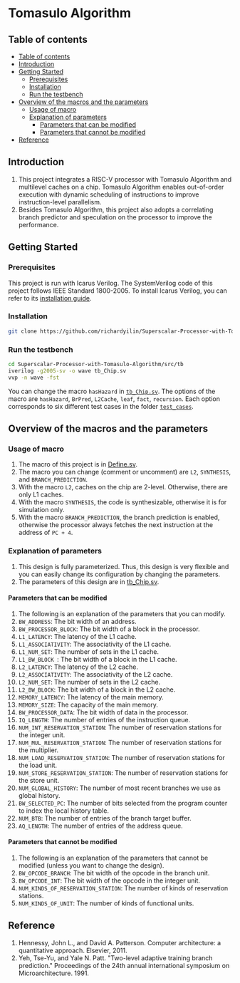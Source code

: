 # Tomasulo Algorithm

## Table of contents

<!--ts-->
   * [Table of contents](#table-of-contents)
   * [Introduction](#introduction)
   * [Getting Started](#getting-started)
      * [Prerequisites](#prerequisites)
      * [Installation](#installation)
      * [Run the testbench](#run-the-testbench)
   * [Overview of the macros and the parameters](#overview-of-the-macros-and-the-parameters)
      * [Usage of macro](#usage-of-macro)
      * [Explanation of parameters](#explanation-of-parameters)
         * [Parameters that can be modified](#parameters-that-can-be-modified)
         * [Parameters that cannot be modified](#parameters-that-cannot-be-modified)
   * [Reference](#reference)
<!--te-->



## Introduction
 
   1. This project integrates a RISC-V processor with Tomasulo Algorithm and multilevel caches on a chip. Tomasulo Algorithm enables out-of-order execution with dynamic scheduling of instructions to improve instruction-level parallelism.
   2. Besides Tomasulo Algorithm, this project also adopts a correlating branch predictor and speculation on the processor to improve the performance.
 
## Getting Started
 
### Prerequisites
   This project is run with Icarus Verilog. The SystemVerilog code of this project follows IEEE Standard 1800-2005. To install Icarus Verilog, you can refer to its [installation guide](https://iverilog.fandom.com/wiki/Installation_Guide).
 
### Installation
 
   ```sh
   git clone https://github.com/richardyilin/Superscalar-Processor-with-Tomasulo-Algorithm.git
   ```
### Run the testbench
 
   ```sh
   cd Superscalar-Processor-with-Tomasulo-Algorithm/src/tb
   iverilog -g2005-sv -o wave tb_Chip.sv
   vvp -n wave -fst
   ```
   You can change the macro `hasHazard` in [`tb_Chip.sv`](./src/tb/tb_Chip.sv). The options of the macro are `hasHazard`, `BrPred`, `L2Cache`, `leaf`, `fact`, `recursion`. Each option corresponds to six different test cases in the folder [`test_cases`](./src/tb/test_cases).

## Overview of the macros and the parameters
### Usage of macro
 
   1. The macro of this project is in [Define.sv](./src/rtl/common/Define.sv). 
   2. The macro you can change (comment or uncomment) are `L2`, `SYNTHESIS`, and `BRANCH_PREDICTION`. 
   3. With the macro `L2`, caches on the chip are 2-level. Otherwise, there are only L1 caches. 
   4. With the macro `SYNTHESIS`, the code is synthesizable, otherwise it is for simulation only. 
   5. With the macro `BRANCH_PREDICTION`, the branch prediction is enabled, otherwise the processor always fetches the next instruction at the address of `PC + 4`.
 
### Explanation of parameters

   1. This design is fully parameterized. Thus, this design is very flexible and you can easily change its configuration by changing the parameters.  
   2. The parameters of this design are in [tb_Chip.sv](./src/tb/tb_Chip.sv).

#### Parameters that can be modified
   1. The following is an explanation of the parameters that you can modify.  
   2. `BW_ADDRESS`: The bit width of an address.  
   3. `BW_PROCESSOR_BLOCK`: The bit width of a block in the processor.  
   4. `L1_LATENCY`: The latency of the L1 cache.  
   5. `L1_ASSOCIATIVITY`: The associativity of the L1 cache.  
   6. `L1_NUM_SET`: The number of sets in the L1 cache.  
   7. `L1_BW_BLOCK `: The bit width of a block in the L1 cache.  
   8. `L2_LATENCY`: The latency of the L2 cache.  
   9. `L2_ASSOCIATIVITY`: The associativity of the L2 cache.  
   10. `L2_NUM_SET`: The number of sets in the L2 cache.  
   11. `L2_BW_BLOCK`: The bit width of a block in the L2 cache.  
   12. `MEMORY_LATENCY`: The latency of the main memory.  
   13. `MEMORY_SIZE`: The capacity of the main memory.  
   14. `BW_PROCESSOR_DATA`: The bit width of data in the processor.  
   15. `IQ_LENGTH`: The number of entries of the instruction queue.  
   16. `NUM_INT_RESERVATION_STATION`: The number of reservation stations for the integer unit.  
   17. `NUM_MUL_RESERVATION_STATION`: The number of reservation stations for the multiplier.  
   18. `NUM_LOAD_RESERVATION_STATION`: The number of reservation stations for the load unit.  
   19. `NUM_STORE_RESERVATION_STATION`: The number of reservation stations for the store unit.  
   20. `NUM_GLOBAL_HISTORY`: The number of most recent branches we use as global history.  
   21. `BW_SELECTED_PC`: The number of bits selected from the program counter to index the local history table.  
   22. `NUM_BTB`: The number of entries of the branch target buffer.  
   23. `AQ_LENGTH`: The number of entries of the address queue.  

#### Parameters that cannot be modified
   1. The following is an explanation of the parameters that cannot be modified (unless you want to change the design).  
   2. `BW_OPCODE_BRANCH`: The bit width of the opcode in the branch unit.  
   3. `BW_OPCODE_INT`: The bit width of the opcode in the integer unit.  
   4. `NUM_KINDS_OF_RESERVATION_STATION`: The number of kinds of reservation stations.  
   5. `NUM_KINDS_OF_UNIT`: The number of kinds of functional units.  

## Reference
   1. Hennessy, John L., and David A. Patterson. Computer architecture: a quantitative approach. Elsevier, 2011.  
   2. Yeh, Tse-Yu, and Yale N. Patt. "Two-level adaptive training branch prediction." Proceedings of the 24th annual international symposium on Microarchitecture. 1991.
